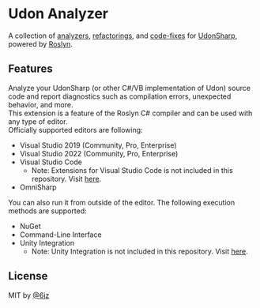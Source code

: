 # Udon Analyzer

A collection of [analyzers](./src/Analyzers/README.md), [refactorings](./src/Refactorings/README.md), and [code-fixes](./src/CodeFixes/README.md) for [UdonSharp](https://github.com/vrchat-community/UdonSharp), powered by [Roslyn](https://github.com/dotnet/roslyn).

## Features

Analyze your UdonSharp (or other C#/VB implementation of Udon) source code and report diagnostics such as compilation errors, unexpected behavior, and more.  
This extension is a feature of the Roslyn C# compiler and can be used with any type of editor.  
Officially supported editors are following:

- Visual Studio 2019 (Community, Pro, Enterprise)
- Visual Studio 2022 (Community, Pro, Enterprise)
- Visual Studio Code
  - Note: Extensions for Visual Studio Code is not included in this repository. Visit [here](https://github.com/natsuneko-laboratory/udon-analyzer-vscode).
- OmniSharp

You can also run it from outside of the editor. The following execution methods are supported:

- NuGet
- Command-Line Interface
- Unity Integration
  - Note: Unity Integration is not included in this repository. Visit [here](https://github.com/natsuneko-laboratory/udon-analyzer-unity).

## License

MIT by [@6jz](https://twitter.com/6jz)
